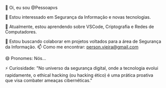 👋 Oi, eu sou @Pessoapvs

👀 Estou interessado em Segurança da Informação e novas tecnologias.

🌱 Atualmente, estou aprendendo sobre VSCode, Criptografia e Redes de Computadores.


💞️ Estou buscando colaborar em projetos voltados para a área de Segurança da Informação.
📫 Como me encontrar: person.vieira@gmail.com

😄 Pronomes: Nós...

⚡ Curiosidade: "No universo da segurança digital, onde a tecnologia evolui rapidamente, o ethical hacking (ou hacking ético) é uma prática proativa que visa combater ameaças cibernéticas."
